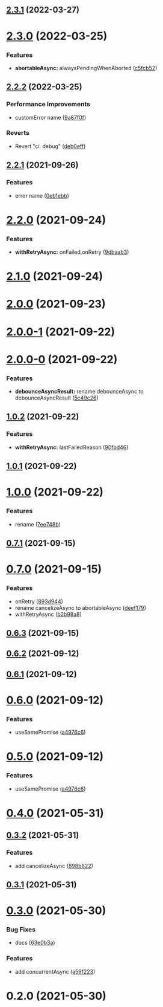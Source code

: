 ## [2.3.1](https://github.com/bowencool/async-utilities/compare/v2.3.0...v2.3.1) (2022-03-27)



# [2.3.0](https://github.com/bowencool/async-utilities/compare/v2.2.2...v2.3.0) (2022-03-25)


### Features

* **abortableAsync:** alwaysPendingWhenAborted ([c5fcb52](https://github.com/bowencool/async-utilities/commit/c5fcb52d93b1fe0f74cd57ca2202d53f64c813ae))



## [2.2.2](https://github.com/bowencool/async-utilities/compare/v2.2.1...v2.2.2) (2022-03-25)


### Performance Improvements

* customError name ([9a87f0f](https://github.com/bowencool/async-utilities/commit/9a87f0fd23801037410a6edc7773dd3987986baa))


### Reverts

* Revert "ci: debug" ([deb0eff](https://github.com/bowencool/async-utilities/commit/deb0eff2ac1bd2b8d0c0a02469843de6db16b22d))



## [2.2.1](https://github.com/bowencool/async-utils/compare/v2.2.0...v2.2.1) (2021-09-26)


### Features

* error name ([0eb1ebb](https://github.com/bowencool/async-utils/commit/0eb1ebb14c2fe04c44fba4c3918e30ad3139e5f6))



# [2.2.0](https://github.com/bowencool/async-utils/compare/v2.1.0...v2.2.0) (2021-09-24)


### Features

* **withRetryAsync:** onFailed,onRetry ([9dbaab3](https://github.com/bowencool/async-utils/commit/9dbaab3d6dbb8f62ef07e06a0ae9fb7488419783))



# [2.1.0](https://github.com/bowencool/async-utils/compare/v2.0.0...v2.1.0) (2021-09-24)



# [2.0.0](https://github.com/bowencool/async-utils/compare/v2.0.0-1...v2.0.0) (2021-09-23)



# [2.0.0-1](https://github.com/bowencool/async-utils/compare/v2.0.0-0...v2.0.0-1) (2021-09-22)



# [2.0.0-0](https://github.com/bowencool/async-utils/compare/v1.0.2...v2.0.0-0) (2021-09-22)


### Features

* **debounceAsyncResult:** rename debounceAsync to debounceAsyncResult ([5c49c26](https://github.com/bowencool/async-utils/commit/5c49c26763de7d8f60546edd4a111924714884be))



## [1.0.2](https://github.com/bowencool/async-utils/compare/v1.0.1...v1.0.2) (2021-09-22)


### Features

* **withRetryAsync:** lastFailedReason ([90fbd46](https://github.com/bowencool/async-utils/commit/90fbd46086189387080802ba6e28a0da648876a4))



## [1.0.1](https://github.com/bowencool/async-utils/compare/v1.0.0...v1.0.1) (2021-09-22)



# [1.0.0](https://github.com/bowencool/async-utils/compare/v0.7.1...v1.0.0) (2021-09-22)


### Features

* rename ([7ee748b](https://github.com/bowencool/async-utils/commit/7ee748b7d4e312b0b2f45e3e3742c804270f6b47))



## [0.7.1](https://github.com/bowencool/async-utilities/compare/v0.7.0...v0.7.1) (2021-09-15)



# [0.7.0](https://github.com/bowencool/async-utilities/compare/v0.6.2...v0.7.0) (2021-09-15)


### Features

* onRetry ([893d944](https://github.com/bowencool/async-utilities/commit/893d94476c76592210f3725c637700099920fc87))
* rename cancelizeAsync to abortableAsync ([deef179](https://github.com/bowencool/async-utilities/commit/deef179a85af7cd6f1496bdc00d84485915b3aa1))
* withRetryAsync ([b2b98a8](https://github.com/bowencool/async-utilities/commit/b2b98a8320c237a87ae0a6cd231bc4d0e089ca29))



## [0.6.3](https://github.com/bowencool/async-utilities/compare/v0.6.2...v0.6.3) (2021-09-15)



## [0.6.2](https://github.com/bowencool/async-utilities/compare/v0.6.1...v0.6.2) (2021-09-12)



## [0.6.1](https://github.com/bowencool/async-utilities/compare/v0.6.0...v0.6.1) (2021-09-12)



# [0.6.0](https://github.com/bowencool/async-utilities/compare/v0.4.0...v0.6.0) (2021-09-12)


### Features

* useSamePromise ([a4976c6](https://github.com/bowencool/async-utilities/commit/a4976c68fba5062f70415e223fbeebb98f86f334))



# [0.5.0](https://github.com/bowencool/async-utilities/compare/v0.4.0...v0.5.0) (2021-09-12)


### Features

* useSamePromise ([a4976c6](https://github.com/bowencool/async-utilities/commit/a4976c68fba5062f70415e223fbeebb98f86f334))



# [0.4.0](https://github.com/bowencool/async-utilities/compare/v0.3.2...v0.4.0) (2021-05-31)



## [0.3.2](https://github.com/bowencool/async-utilities/compare/v0.3.1...v0.3.2) (2021-05-31)


### Features

* add cancelizeAsync ([898b822](https://github.com/bowencool/async-utilities/commit/898b8225114c5c0d3ab3d3467d277ccb30b42af8))



## [0.3.1](https://github.com/bowencool/async-utilities/compare/v0.3.0...v0.3.1) (2021-05-31)



# [0.3.0](https://github.com/bowencool/async-utilities/compare/v0.2.0...v0.3.0) (2021-05-30)


### Bug Fixes

* docs ([63e0b3a](https://github.com/bowencool/async-utilities/commit/63e0b3a379c8715a22f175a28176159bed9dff87))


### Features

* add concurrentAsync ([a59f223](https://github.com/bowencool/async-utilities/commit/a59f223e9cfbabf346e6c0af8feca3aea0aa0ed8))



# 0.2.0 (2021-05-30)



